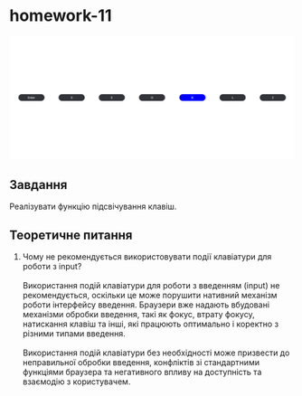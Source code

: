 # homework-11

![img](img.png)

## Завдання

Реалізувати функцію підсвічування клавіш.

## Теоретичне питання

1. Чому не рекомендується використовувати події клавіатури для роботи з input?
   <br><br>
   Використання подій клавіатури для роботи з введенням (input) не рекомендується, оскільки це може порушити нативний механізм роботи інтерфейсу введення. Браузери вже надають вбудовані механізми обробки введення, такі як фокус, втрату фокусу, натискання клавіш та інші, які працюють оптимально і коректно з різними типами введення.
   <br><br>
   Використання подій клавіатури без необхідності може призвести до неправильної обробки введення, конфліктів зі стандартними функціями браузера та негативного впливу на доступність та взаємодію з користувачем.
